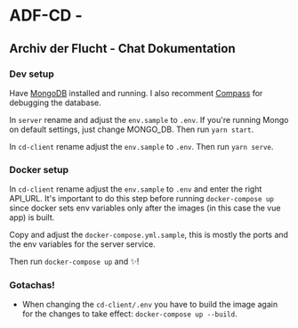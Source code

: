 # ADF-CD -
## Archiv der Flucht - Chat Dokumentation

### Dev setup

Have [MongoDB](https://www.mongodb.com/) installed and running. I also recomment [Compass](https://www.mongodb.com/products/compass) for debugging the database.

In `server` rename and adjust the `env.sample` to `.env`. If you're running Mongo on default settings, just change MONGO_DB. Then run `yarn start`.

In `cd-client` rename adjust the `env.sample` to `.env`. Then run `yarn serve`.

### Docker setup

In `cd-client` rename adjust the `env.sample` to `.env` and enter the right API_URL. It's important to do this step before running `docker-compose up` since docker sets env variables only after the images (in this case the vue app) is built.

Copy and adjust the `docker-compose.yml.sample`, this is mostly the ports and the env variables for the server service.

Then run `docker-compose up` and :sparkles:!

### Gotachas!

- When changing the `cd-client/.env` you have to build the image again for the changes to take effect: `docker-compose up --build`.
